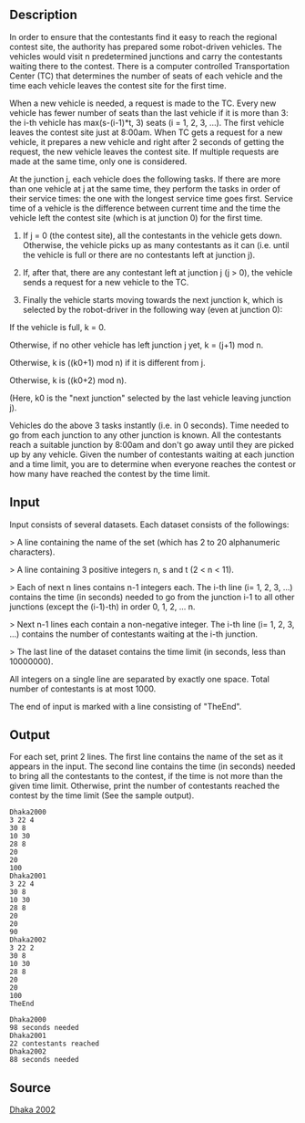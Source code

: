 <h2>Description</h2><p>In order to ensure that the contestants find it easy to reach the regional contest site, the authority has prepared some robot-driven vehicles. The vehicles would visit n predetermined junctions and carry the contestants waiting there to the contest. There is a computer controlled Transportation Center (TC) that determines the number of seats of each vehicle and the time each vehicle leaves the contest site for the first time.
</p>
When a new vehicle is needed, a request is made to the TC. Every new vehicle has fewer number of seats than the last vehicle if it is more than 3: the i-th vehicle has max(s-(i-1)*t, 3) seats (i = 1, 2, 3, ...). The first vehicle leaves the contest site just at 8:00am. When TC gets a request for a new vehicle, it prepares a new vehicle and right after 2 seconds of getting the request, the new vehicle leaves the contest site. If multiple requests are made at the same time, only one is considered.

At the junction j, each vehicle does the following tasks. If there are more than one vehicle at j at the same time, they perform the tasks in order of their service times: the one with the longest service time goes first. Service time of a vehicle is the difference between current time and the time the vehicle left the contest site (which is at junction 0) for the first time.

1. If j = 0 (the contest site), all the contestants in the vehicle gets down. Otherwise, the vehicle picks up as many contestants as it can (i.e. until the vehicle is full or there are no contestants left at junction j).

2. If, after that, there are any contestant left at junction j (j &gt; 0), the vehicle sends a request for a new vehicle to the TC.

3. Finally the vehicle starts moving towards the next junction k, which is selected by the robot-driver in the following way (even at junction 0):

If the vehicle is full, k = 0.

Otherwise, if no other vehicle has left junction j yet, k = (j+1) mod n.

Otherwise, k is ((k0+1) mod n) if it is different from j.

Otherwise, k is ((k0+2) mod n).

(Here, k0 is the "next junction" selected by the last vehicle leaving junction j).

Vehicles do the above 3 tasks instantly (i.e. in 0 seconds). Time needed to go from each junction to any other junction is known. All the contestants reach a suitable junction by 8:00am and don't go away until they are picked up by any vehicle. Given the number of contestants waiting at each junction and a time limit, you are to determine when everyone reaches the contest or how many have reached the contest by the time limit.
<h2>Input</h2><p>Input consists of several datasets. Each dataset consists of the followings:
</p>
&gt; A line containing the name of the set (which has 2 to 20 alphanumeric characters).

&gt; A line containing 3 positive integers n, s and t (2 &lt; n &lt; 11).

&gt; Each of next n lines contains n-1 integers each. The i-th line (i= 1, 2, 3, ...) contains the time (in seconds) needed to go from the junction i-1 to all other junctions (except the (i-1)-th) in order 0, 1, 2, ... n.

&gt; Next n-1 lines each contain a non-negative integer. The i-th line (i= 1, 2, 3, ...) contains the number of contestants waiting at the i-th junction.

&gt; The last line of the dataset contains the time limit (in seconds, less than 10000000).

All integers on a single line are separated by exactly one space. Total number of contestants is at most 1000.

The end of input is marked with a line consisting of "TheEnd".
<h2>Output</h2><p>For each set, print 2 lines. The first line contains the name of the set as it appears in the input. The second line contains the time (in seconds) needed to bring all the contestants to the contest, if the time is not more than the given time limit. Otherwise, print the number of contestants reached the contest by the time limit (See the sample output).</p><pre><code class="language-input1">Dhaka2000
3 22 4
30 8
10 30
28 8
20
20
100
Dhaka2001
3 22 4
30 8
10 30
28 8
20
20
90
Dhaka2002
3 22 2
30 8
10 30
28 8
20
20
100
TheEnd</code></pre><pre><code class="language-output1">Dhaka2000
98 seconds needed
Dhaka2001
22 contestants reached
Dhaka2002
88 seconds needed</code></pre><h2>Source</h2><a href="searchproblem?field=source&amp;key=Dhaka+2002">Dhaka 2002</a>